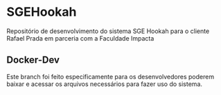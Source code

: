 # SGEHookah
Repositório de desenvolvimento do sistema SGE Hookah para o cliente Rafael Prada em parceria com a Faculdade Impacta

## Docker-Dev

Este branch foi feito especificamente para os desenvolvedores poderem baixar e acessar os arquivos necessários para fazer uso do
sistema.
